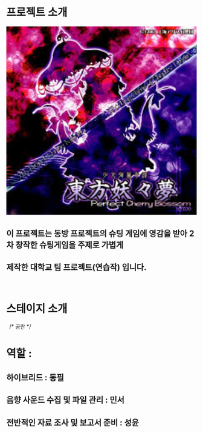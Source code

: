 # 프로젝트 소개

<img src="킹갓쭈대4조팀플/readme.jpg" alt="이미지 설명" width="600">

## 이 프로젝트는 동방 프로젝트의 슈팅 게임에 영감을 받아 2차 창작한 슈팅게임을 주제로 가볍게
## 제작한 대학교 팀 프로젝트(연습작) 입니다.
&nbsp;
# 스테이지 소개
&nbsp;
/*
공란
*/

# 역할 : &nbsp;

## 하이브리드 : 동필 &nbsp;
## 음향 사운드 수집 및 파일 관리 : 민서 &nbsp;
## 전반적인 자료 조사 및 보고서 준비 : 성윤 &nbsp;
